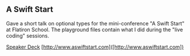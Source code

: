 A Swift Start
---------

Gave a short talk on optional types for the mini-conference "A Swift Start" at Flatiron School. The playground files contain what I did during the "live coding" sessions.

[Speaker Deck](https://speakerdeck.com/mbrandonw/optional-types)
[http://www.aswiftstart.com]([http://www.aswiftstart.com])
